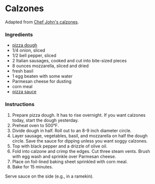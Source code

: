 # Calzones

Adapted from [Chef John's calzones](http://foodwishes.blogspot.com/2015/07/youve-entered-calzone-zone.html).

### Ingredients

- [pizza dough](pan-pizza.md)
- 1/4 onion, sliced
- 1/2 bell pepper, sliced
- 2 Italian sausages, cooked and cut into bite-sized pieces
- 8 ounces mozzarella, sliced and dried
- fresh basil
- 1 egg beaten with some water
- Parmesan cheese for dusting
- corn meal
- [pizza sauce](pizza-sauce.md)

### Instructions

1. Prepare pizza dough. It has to rise overnight. If you want calzones today, start the dough yesterday.
2. Preheat oven to 500&deg;F.
3. Divide dough in half. Roll out to an 8-9 inch diameter circle.
4. Layer sausage, vegetables, basil, and mozzarella on half the dough circle. Save the sauce for dipping unless you want soggy calzones.
5. Top with black pepper and a drizzle of olive oil.
6. Fold into calzone and crimp the edges. Cut three steam vents. Brush with egg wash and sprinkle over Parmesan cheese.
7. Place on foil-lined baking sheet sprinkled with corn meal.
8. Bake for 15 minutes.

Serve sauce on the side (e.g., in a ramekin).

